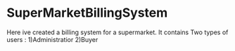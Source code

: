 # SuperMarketBillingSystem
Here ive created a billing system for a supermarket. It contains Two types of users :
1)Administratior
2)Buyer
